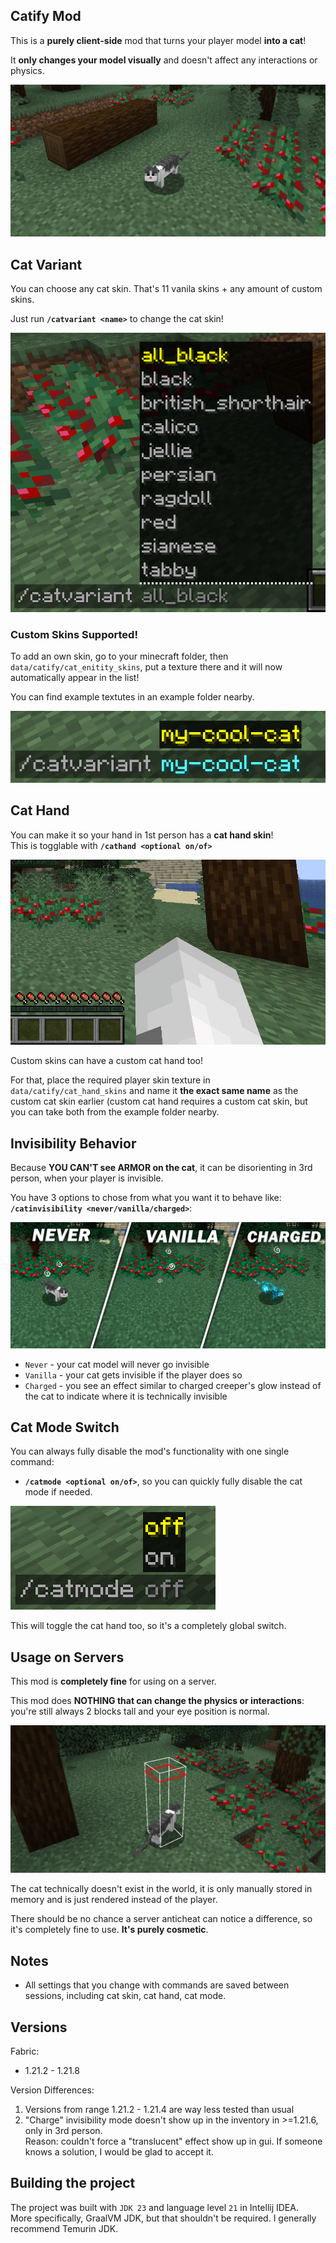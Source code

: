 ## Catify Mod

This is a **purely client-side** mod that turns your player model **into a cat**!  

It **only changes your model visually** and doesn't affect any interactions or physics.  

![Cat Standing](images/catStanding2.png)

## Cat Variant
You can choose any cat skin. That's 11 vanila skins + any amount of custom skins.  
  
Just run **`/catvariant <name>`** to change the cat skin!  

![Cat Variants](images/catVariants.png)

### Custom Skins Supported!

To add an own skin, go to your minecraft folder, then `data/catify/cat_enitity_skins`, put a texture there and it will now automatically appear in the list!  

You can find example textutes in an example folder nearby.  

![Custom Variant](images/customSkin.png)

## Cat Hand
You can make it so your hand in 1st person has a **cat hand skin**!  
This is togglable with **`/cathand <optional on/of>`**  

![Cat Hand](images/catHand1.png)

Custom skins can have a custom cat hand too!

For that, place the required player skin texture in 
`data/catify/cat_hand_skins` and name it **the exact same name** as the custom cat skin earlier (custom cat hand requires a custom cat skin, but you can take both from the example folder nearby.  

## Invisibility Behavior
Because **YOU CAN'T see ARMOR on the cat**, it can be disorienting in 3rd person, when your player is invisible.  

You have 3 options to chose from what you want it to behave like:  
**`/catinvisibility <never/vanilla/charged>`**:
  
![Cat Invisibility Modes](images/catInvisibilityOptions.png)

- `Never` - your cat model will never go invisible  
- `Vanilla` - your cat gets invisible if the player does so  
- `Charged` - you see an effect similar to charged creeper's glow instead of the cat to indicate where it is technically invisible  

## Cat Mode Switch
You can always fully disable the mod's functionality with one single command:  
- **`/catmode <optional on/of>`**, so you can quickly fully disable the cat mode if needed.

![Cat Mode Switch](images/catModeCommand.png)

This will toggle the cat hand too, so it's a completely global switch.  

## Usage on Servers
This mod is **completely fine** for using on a server.  

This mod does **NOTHING that can change the physics or interactions**: you're still always 2 blocks tall and your eye position is normal.

![Cat Player Hitbox](images/catHitbox.png)

The cat technically doesn't exist in the world, it is only manually stored in memory and is just rendered instead of the player.  

There should be no chance a server anticheat can notice a difference, so it's completely fine to use. **It's purely cosmetic**.  

## Notes
- All settings that you change with commands are saved between sessions, including cat skin, cat hand, cat mode.  

## Versions
Fabric:  
- 1.21.2 - 1.21.8  

Version Differences:
1. Versions from range 1.21.2 - 1.21.4 are way less tested than usual  
2. "Charge" invisibility mode doesn't show up in the inventory in >=1.21.6, only in 3rd person.  
Reason: couldn't force a "translucent" effect show up in gui. If someone knows a solution, I would be glad to accept it.  

## Building the project

The project was built with `JDK 23` and language level `21` in Intellij IDEA.  
More specifically, GraalVM JDK, but that shouldn't be required. I generally recommend Temurin JDK.  
